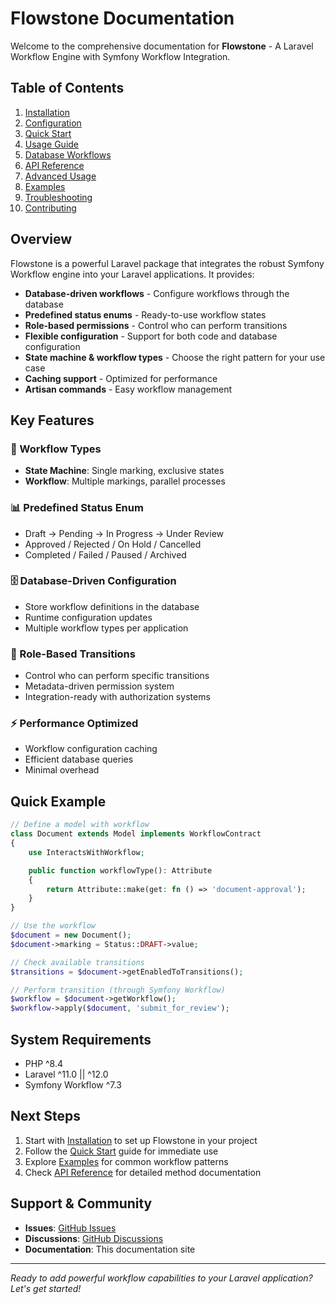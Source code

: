 # Flowstone Documentation

Welcome to the comprehensive documentation for **Flowstone** - A Laravel Workflow Engine with Symfony Workflow Integration.

## Table of Contents

1. [Installation](installation.md)
2. [Configuration](configuration.md)
3. [Quick Start](quick-start.md)
4. [Usage Guide](usage-guide.md)
5. [Database Workflows](database-workflows.md)
6. [API Reference](api-reference.md)
7. [Advanced Usage](advanced-usage.md)
8. [Examples](examples.md)
9. [Troubleshooting](troubleshooting.md)
10. [Contributing](contributing.md)

## Overview

Flowstone is a powerful Laravel package that integrates the robust Symfony Workflow engine into your Laravel applications. It provides:

- **Database-driven workflows** - Configure workflows through the database
- **Predefined status enums** - Ready-to-use workflow states
- **Role-based permissions** - Control who can perform transitions
- **Flexible configuration** - Support for both code and database configuration
- **State machine & workflow types** - Choose the right pattern for your use case
- **Caching support** - Optimized for performance
- **Artisan commands** - Easy workflow management

## Key Features

### 🔄 Workflow Types
- **State Machine**: Single marking, exclusive states
- **Workflow**: Multiple markings, parallel processes

### 📊 Predefined Status Enum
- Draft → Pending → In Progress → Under Review
- Approved / Rejected / On Hold / Cancelled
- Completed / Failed / Paused / Archived

### 🗄️ Database-Driven Configuration
- Store workflow definitions in the database
- Runtime configuration updates
- Multiple workflow types per application

### 🔐 Role-Based Transitions
- Control who can perform specific transitions
- Metadata-driven permission system
- Integration-ready with authorization systems

### ⚡ Performance Optimized
- Workflow configuration caching
- Efficient database queries
- Minimal overhead

## Quick Example

```php
// Define a model with workflow
class Document extends Model implements WorkflowContract
{
    use InteractsWithWorkflow;

    public function workflowType(): Attribute
    {
        return Attribute::make(get: fn () => 'document-approval');
    }
}

// Use the workflow
$document = new Document();
$document->marking = Status::DRAFT->value;

// Check available transitions
$transitions = $document->getEnabledToTransitions();

// Perform transition (through Symfony Workflow)
$workflow = $document->getWorkflow();
$workflow->apply($document, 'submit_for_review');
```

## System Requirements

- PHP ^8.4
- Laravel ^11.0 || ^12.0
- Symfony Workflow ^7.3

## Next Steps

1. Start with [Installation](installation.md) to set up Flowstone in your project
2. Follow the [Quick Start](quick-start.md) guide for immediate use
3. Explore [Examples](examples.md) for common workflow patterns
4. Check [API Reference](api-reference.md) for detailed method documentation

## Support & Community

- **Issues**: [GitHub Issues](https://github.com/cleaniquecoders/flowstone/issues)
- **Discussions**: [GitHub Discussions](https://github.com/cleaniquecoders/flowstone/discussions)
- **Documentation**: This documentation site

---

*Ready to add powerful workflow capabilities to your Laravel application? Let's get started!*
